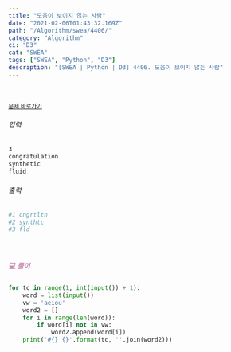 ```yaml
---
title: "모음이 보이지 않는 사람"
date: "2021-02-06T01:43:32.169Z"
path: "/Algorithm/swea/4406/"
category: "Algorithm"
ci: "D3"
cat: "SWEA"
tags: ["SWEA", "Python", "D3"]
description: "[SWEA | Python | D3] 4406. 모음이 보이지 않는 사람"
---
```


<br />

<a href="https://swexpertacademy.com/main/code/problem/problemDetail.do?problemLevel=3&contestProbId=AWOUfCJ6qVMDFAWg&categoryId=AWOUfCJ6qVMDFAWg&categoryType=CODE&problemTitle=&orderBy=FIRST_REG_DATETIME&selectCodeLang=PYTHON&select-1=3&pageSize=10&pageIndex=4"><small>문제 바로가기</small></a>

###### 입력

```sh
3
congratulation
synthetic
fluid
```

###### 출력

```sh
#1 cngrtltn
#2 synthtc
#3 fld
```

<br />

##### <h5 style="color:#C587AE;">💻 풀이</h5>

```python
for tc in range(1, int(input()) + 1):
    word = list(input())
    vw = 'aeiou'
    word2 = []
    for i in range(len(word)):
        if word[i] not in vw:
            word2.append(word[i])
    print('#{} {}'.format(tc, ''.join(word2)))
```

